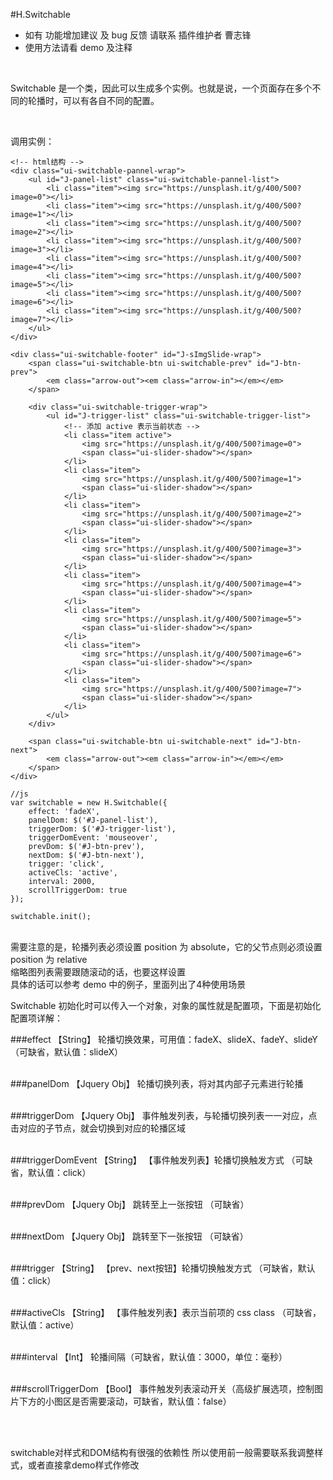 #H.Switchable
* 如有 功能增加建议 及 bug 反馈 请联系 插件维护者 曹志锋  
* 使用方法请看 demo 及注释

<br />

Switchable 是一个类，因此可以生成多个实例。也就是说，一个页面存在多个不同的轮播时，可以有各自不同的配置。

<br />

调用实例：
```
<!-- html结构 -->
<div class="ui-switchable-pannel-wrap">
    <ul id="J-panel-list" class="ui-switchable-pannel-list">
        <li class="item"><img src="https://unsplash.it/g/400/500?image=0"></li>
        <li class="item"><img src="https://unsplash.it/g/400/500?image=1"></li>
        <li class="item"><img src="https://unsplash.it/g/400/500?image=2"></li>
        <li class="item"><img src="https://unsplash.it/g/400/500?image=3"></li>
        <li class="item"><img src="https://unsplash.it/g/400/500?image=4"></li>
        <li class="item"><img src="https://unsplash.it/g/400/500?image=5"></li>
        <li class="item"><img src="https://unsplash.it/g/400/500?image=6"></li>
        <li class="item"><img src="https://unsplash.it/g/400/500?image=7"></li>
    </ul>
</div>

<div class="ui-switchable-footer" id="J-sImgSlide-wrap">
    <span class="ui-switchable-btn ui-switchable-prev" id="J-btn-prev">
        <em class="arrow-out"><em class="arrow-in"></em></em>
    </span>

    <div class="ui-switchable-trigger-wrap">
        <ul id="J-trigger-list" class="ui-switchable-trigger-list">
            <!-- 添加 active 表示当前状态 -->
            <li class="item active">
                <img src="https://unsplash.it/g/400/500?image=0">
                <span class="ui-slider-shadow"></span>
            </li>
            <li class="item">
                <img src="https://unsplash.it/g/400/500?image=1">
                <span class="ui-slider-shadow"></span>
            </li>
            <li class="item">
                <img src="https://unsplash.it/g/400/500?image=2">
                <span class="ui-slider-shadow"></span>
            </li>
            <li class="item">
                <img src="https://unsplash.it/g/400/500?image=3">
                <span class="ui-slider-shadow"></span>
            </li>
            <li class="item">
                <img src="https://unsplash.it/g/400/500?image=4">
                <span class="ui-slider-shadow"></span>
            </li>
            <li class="item">
                <img src="https://unsplash.it/g/400/500?image=5">
                <span class="ui-slider-shadow"></span>
            </li>
            <li class="item">
                <img src="https://unsplash.it/g/400/500?image=6">
                <span class="ui-slider-shadow"></span>
            </li>
            <li class="item">
                <img src="https://unsplash.it/g/400/500?image=7">
                <span class="ui-slider-shadow"></span>
            </li>
        </ul>
    </div>

    <span class="ui-switchable-btn ui-switchable-next" id="J-btn-next">
        <em class="arrow-out"><em class="arrow-in"></em></em>
    </span>
</div>

//js
var switchable = new H.Switchable({
    effect: 'fadeX',
    panelDom: $('#J-panel-list'),
    triggerDom: $('#J-trigger-list'),
    triggerDomEvent: 'mouseover',
    prevDom: $('#J-btn-prev'),
    nextDom: $('#J-btn-next'),
    trigger: 'click',
    activeCls: 'active',
    interval: 2000,
    scrollTriggerDom: true
});

switchable.init();
```
<br />
需要注意的是，轮播列表必须设置 position 为 absolute，它的父节点则必须设置 position 为 relative<br />
缩略图列表需要跟随滚动的话，也要这样设置<br />
具体的话可以参考 demo 中的例子，里面列出了4种使用场景

<br />

Switchable 初始化时可以传入一个对象，对象的属性就是配置项，下面是初始化配置项详解：
  
###effect 【String】
轮播切换效果，可用值：fadeX、slideX、fadeY、slideY （可缺省，默认值：slideX）
<br /><br />

###panelDom 【Jquery Obj】
轮播切换列表，将对其内部子元素进行轮播
<br /><br />

###triggerDom 【Jquery Obj】
事件触发列表，与轮播切换列表一一对应，点击对应的子节点，就会切换到对应的轮播区域
<br /><br />

###triggerDomEvent 【String】
【事件触发列表】轮播切换触发方式 （可缺省，默认值：click）
<br /><br />

###prevDom 【Jquery Obj】
跳转至上一张按钮 （可缺省）
<br /><br />

###nextDom 【Jquery Obj】
跳转至下一张按钮 （可缺省）
<br /><br />

###trigger 【String】
【prev、next按钮】轮播切换触发方式 （可缺省，默认值：click）
<br /><br />

###activeCls 【String】
【事件触发列表】表示当前项的 css class （可缺省，默认值：active）
<br /><br />

###interval 【Int】
轮播间隔（可缺省，默认值：3000，单位：毫秒）
<br /><br />

###scrollTriggerDom 【Bool】
事件触发列表滚动开关（高级扩展选项，控制图片下方的小图区是否需要滚动，可缺省，默认值：false）
<br /><br />

<br />

switchable对样式和DOM结构有很强的依赖性
所以使用前一般需要联系我调整样式，或者直接拿demo样式作修改
